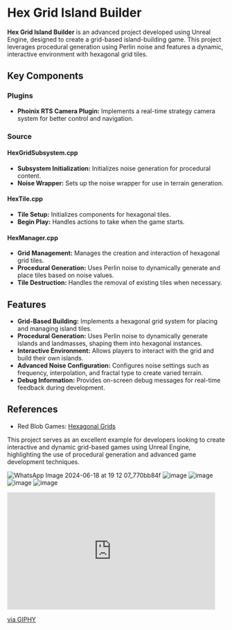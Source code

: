 # Hex Grid Island Builder

**Hex Grid Island Builder** is an advanced project developed using Unreal Engine, designed to create a grid-based island-building game. This project leverages procedural generation using Perlin noise and features a dynamic, interactive environment with hexagonal grid tiles.

## Key Components

### Plugins
- **Phoinix RTS Camera Plugin:** Implements a real-time strategy camera system for better control and navigation.

### Source

#### HexGridSubsystem.cpp
- **Subsystem Initialization:** Initializes noise generation for procedural content.
- **Noise Wrapper:** Sets up the noise wrapper for use in terrain generation.

#### HexTile.cpp
- **Tile Setup:** Initializes components for hexagonal tiles.
- **Begin Play:** Handles actions to take when the game starts.

#### HexManager.cpp
- **Grid Management:** Manages the creation and interaction of hexagonal grid tiles.
- **Procedural Generation:** Uses Perlin noise to dynamically generate and place tiles based on noise values.
- **Tile Destruction:** Handles the removal of existing tiles when necessary.

## Features

- **Grid-Based Building:** Implements a hexagonal grid system for placing and managing island tiles.
- **Procedural Generation:** Uses Perlin noise to dynamically generate islands and landmasses, shaping them into hexagonal instances.
- **Interactive Environment:** Allows players to interact with the grid and build their own islands.
- **Advanced Noise Configuration:** Configures noise settings such as frequency, interpolation, and fractal type to create varied terrain.
- **Debug Information:** Provides on-screen debug messages for real-time feedback during development.

## References
- Red Blob Games: [Hexagonal Grids](https://www.redblobgames.com/grids/hexagons/)

This project serves as an excellent example for developers looking to create interactive and dynamic grid-based games using Unreal Engine, highlighting the use of procedural generation and advanced game development techniques.


![WhatsApp Image 2024-06-18 at 19 12 07_770bb84f](https://github.com/khaled71612000/Grid-island-builder/assets/59780800/62687851-a69f-4842-af90-483244dae448)
![image](https://github.com/khaled71612000/Hex-Grid-Island-Builder/assets/59780800/f3f7b843-c2fd-4d04-84e5-787814b309ba)
![image](https://github.com/khaled71612000/Hex-Grid-Island-Builder/assets/59780800/cc0612da-0416-42df-9a0e-cbfbf5253d12)
![image](https://github.com/khaled71612000/Hex-Grid-Island-Builder/assets/59780800/21e65f14-aae2-4a3d-bb72-cf7d105f7277)
![image](https://github.com/khaled71612000/Hex-Grid-Island-Builder/assets/59780800/57245689-1f91-412c-bda5-4c7d26fabb49)
<iframe src="https://giphy.com/embed/T02TdhIylfzXnW0TGs" width="480" height="270" frameBorder="0" class="giphy-embed" allowFullScreen></iframe><p><a href="https://giphy.com/gifs/T02TdhIylfzXnW0TGs">via GIPHY</a></p>
